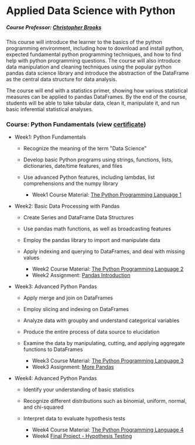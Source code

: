 # Applied Data Science with Python
##### Course Professor: [Christopher Brooks](https://www.si.umich.edu/people/christopher-brooks)

This course will introduce the learner to the basics of the python programming environment, including how to download and install python, expected fundamental python programming techniques, and how to find help with python programming questions. The course will also introduce data manipulation and cleaning techniques using the popular python pandas data science library and introduce the abstraction of the DataFrame as the central data structure for data analysis. 

The course will end with a statistics primer, showing how various statistical measures can be applied to pandas DataFrames. By the end of the course, students will be able to take tabular data, clean it,  manipulate it, and run basic inferential statistical analyses.

### Course: Python Fundamentals (view [certificate](https://github.com/LeonFData/Data-Science-in-Python/blob/master/Data%20Science%20in%20Python/Certificate.pdf))
- Week1: Python Fundamentals

  - Recognize the meaning of the term "Data Science"
  - Develop basic Python programs using strings, functions, lists, dictionaries, date/time features, and files
  - Use advanced Python features, including lambdas, list comprehensions and the numpy library

    - Week1 Course Material: [The Python Programming Language 1](https://github.com/LeonFData/Data-Science-in-Python/blob/master/Data%20Science%20in%20Python/Week%2B1.ipynb) 

- Week2: Basic Data Processing with Pandas

  - Create Series and DataFrame Data Structures
  - Use pandas math functions, as well as broadcasting features
  - Employ the pandas library to import and manipulate data
  - Apply indexing and querying to DataFrames, and deal with missing values

    - Week2 Course Material: [The Python Programming Language 2](https://github.com/LeonFData/Data-Science-in-Python/blob/master/Data%20Science%20in%20Python/Week%2B2.ipynb) 
    - Week2 Assignment: [Pandas Introduction](https://github.com/LeonFData/Data-Science-in-Python/blob/master/Data%20Science%20in%20Python/Assignment%202%20-%20Pandas%20Introduction.ipynb)

- Week3: Advanced Python Pandas

  - Apply merge and join on DataFrames
  - Employ slicing and indexing on DataFrames
  - Analyze data with groupby and understand categorical variables
  - Produce the entire process of data source to elucidation
  - Examine the data by manipulating, cutting, and applying aggregate functions to DataFrames

    - Week3 Course Material: [The Python Programming Language 3](https://github.com/LeonFData/Data-Science-in-Python/blob/master/Data%20Science%20in%20Python/Week%2B3.ipynb) 
    - Week3 Assignment: [More Pandas](https://github.com/LeonFData/Data-Science-in-Python/blob/master/Data%20Science%20in%20Python/Assignment%203%20-%20More%20Pandas.ipynb)

- Week4: Advanced Python Pandas

  - Identify your understanding of basic statistics
  - Recognize different distributions such as binomial, uniform, normal, and chi-squared
  - Interpret data to evaluate hypothesis tests

    - Week4 Course Material: [The Python Programming Language 4](https://github.com/LeonFData/Data-Science-in-Python/blob/master/Data%20Science%20in%20Python/Week%2B4.ipynb) 
    - Week4 [Final Project - Hypothesis Testing](https://github.com/LeonFData/Data-Science-in-Python/blob/master/Data%20Science%20in%20Python/Final%20Project%20-%20Hypothesis%20Testing%20-%20Copy.ipynb)
				
	
				
				
